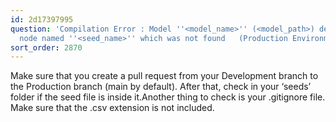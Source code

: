 ```yaml
---
id: 2d17397995
question: 'Compilation Error : Model ''<model_name>'' (<model_path>) depends on a
  node named ''<seed_name>'' which was not found   (Production Environment)'
sort_order: 2870
---
```


Make sure that you create a pull request from your Development branch to the Production branch (main by default). After that, check in your ‘seeds’ folder if the seed file is inside it.Another thing to check is your .gitignore file. Make sure that the .csv extension is not included.

